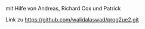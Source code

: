 mit Hilfe von Andreas, Richard Cox und Patrick

Link zu 
https://github.com/walidalaswad/prog2ue2.git



 
